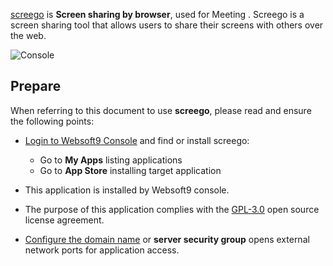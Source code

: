 [screego](https://app.screego.net) is **Screen sharing by browser**, used for Meeting . Screego is a screen sharing tool that allows users to share their screens with others over the web.


![Console](https://libs.websoft9.com/Websoft9/DocsPicture/zh/screego/screego-gui-websoft9.png)


## Prepare

When referring to this document to use **screego**, please read and ensure the following points:

- [Login to Websoft9 Console](./login-console) and find or install screego:
  - Go to **My Apps** listing applications 
  - Go to **App Store** installing target application

- This application is installed by Websoft9 console.


- The purpose of this application complies with the [GPL-3.0](https://opensource.org/licenses/GPL-3.0) open source license agreement.


- [Configure the domain name](./domain-set) or **server security group** opens external network ports for application access.